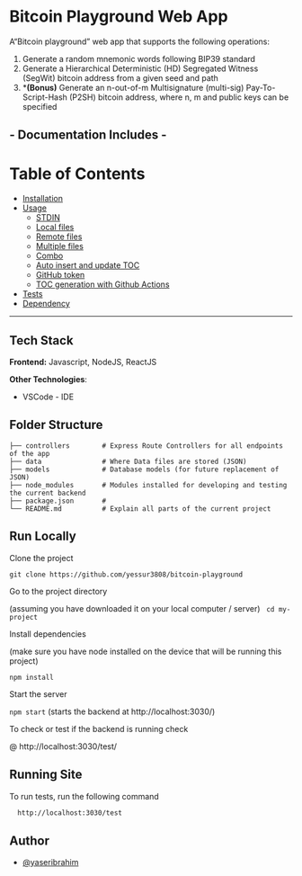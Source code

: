 # Bitcoin Playground Web App

 A“Bitcoin playground” web app that supports the following operations:
1. 	Generate a random mnemonic words following BIP39 standard
2. 	Generate a Hierarchical Deterministic (HD) Segregated Witness (SegWit) bitcoin address from a given seed and path
3. 	***(Bonus)** Generate an n-out-of-m Multisignature (multi-sig) Pay-To-Script-Hash (P2SH) bitcoin address, where n, m and public keys can be specified


## - Documentation Includes -


**Table of Contents**
=====================

<!--ts-->
   * [Installation](#installation)
   * [Usage](#usage)
      * [STDIN](#stdin)
      * [Local files](#local-files)
      * [Remote files](#remote-files)
      * [Multiple files](#multiple-files)
      * [Combo](#combo)
      * [Auto insert and update TOC](#auto-insert-and-update-toc)
      * [GitHub token](#github-token)
      * [TOC generation with Github Actions](#toc-generation-with-github-actions)
   * [Tests](#tests)
   * [Dependency](#dependency)
<!--te-->





---

## Tech Stack

**Frontend:** Javascript, NodeJS, ReactJS

**Other Technologies**:
- VSCode - IDE


## Folder Structure

    ├── controllers        # Express Route Controllers for all endpoints of the app
    ├── data               # Where Data files are stored (JSON)
    ├── models             # Database models (for future replacement of JSON)
    ├── node_modules       # Modules installed for developing and testing the current backend
    ├── package.json       # 
    └── README.md          # Explain all parts of the current project


## Run Locally

Clone the project

`git clone https://github.com/yessur3808/bitcoin-playground`

Go to the project directory

(assuming you have downloaded it on your local computer / server)
` cd my-project`

Install dependencies

(make sure you have node installed on the device that will be running this project)

`npm install`

Start the server


  `npm start`
  (starts the backend at http://localhost:3030/)

To check or test
if the backend is running check

@ http://localhost:3030/test/

## Running Site

To run tests, run the following command

```bash
  http://localhost:3030/test
```



## Author

- [@yaseribrahim](https://www.github.com/yessur3808)


